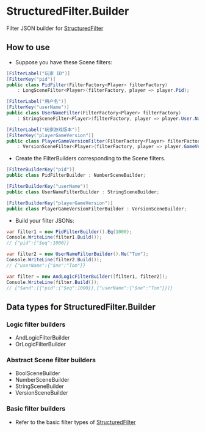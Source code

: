 # StructuredFilter.Builder

Filter JSON builder for [StructuredFilter](https://www.nuget.org/packages/StructuredFilter)

## How to use

* Suppose you have these Scene filters:

```csharp
[FilterLabel("玩家 ID")]
[FilterKey("pid")]
public class PidFilter(FilterFactory<Player> filterFactory)
    : LongSceneFilter<Player>(filterFactory, player => player.Pid);

[FilterLabel("用户名")]
[FilterKey("userName")]
public class UserNameFilter(FilterFactory<Player> filterFactory)
    : StringSceneFilter<Player>(filterFactory, player => player.User.Name);

[FilterLabel("玩家游戏版本")]
[FilterKey("playerGameVersion")]
public class PlayerGameVersionFilter(FilterFactory<Player> filterFactory)
    : VersionSceneFilter<Player>(filterFactory, player => player.GameVersion);
```

* Create the FilterBuilders corresponding to the Scene filters.

```csharp
[FilterBuilderKey("pid")]
public class PidFilterBuilder : NumberSceneBuilder;

[FilterBuilderKey("userName")]
public class UserNameFilterBuilder : StringSceneBuilder;

[FilterBuilderKey("playerGameVersion")]
public class PlayerGameVersionFilterBuilder : VersionSceneBuilder;
```

* Build your filter JSONs:

```csharp
var filter1 = new PidFilterBuilder().Eq(1000);
Console.WriteLine(filter1.Build());
// {"pid":{"$eq":1000}}

var filter2 = new UserNameFilterBuilder().Ne("Tom");
Console.WriteLine(filter2.Build());
// {"userName":{"$ne":"Tom"}}

var filter = new AndLogicFilterBuilder([filter1, filter2]);
Console.WriteLine(filter.Build());
// {"$and":[{"pid":{"$eq":1000}},{"userName":{"$ne":"Tom"}}]}
```

## Data types for StructuredFilter.Builder

### Logic filter builders

* AndLogicFilterBuilder
* OrLogicFilterBuilder

### Abstract Scene filter builders

* BoolSceneBuilder
* NumberSceneBuilder
* StringSceneBuilder
* VersionSceneBuilder

### Basic filter builders

* Refer to the basic filter types of [StructuredFilter](https://www.nuget.org/packages/StructuredFilter)
